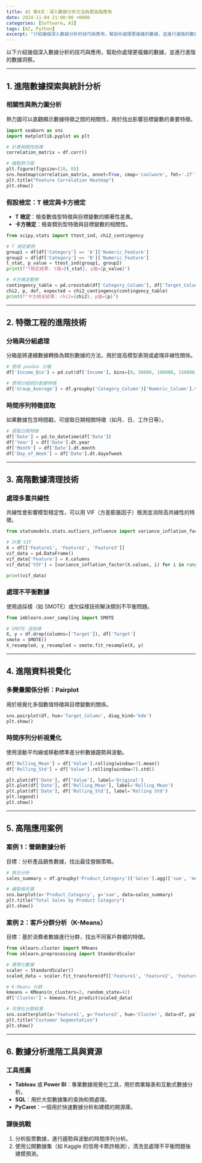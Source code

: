 ```yaml
---
title: AI 第4天：深入數據分析方法與更高階應用  
date: 2024-11-04 21:00:00 +0800
categories: [Software, AI]
tags: [AI, Python] 
excerpt: "介紹幾個深入數據分析的技巧與應用，幫助你處理更複雜的數據，並進行進階的數據洞察。"
---
```


以下介紹幾個深入數據分析的技巧與應用，幫助你處理更複雜的數據，並進行進階的數據洞察。

---

## **1. 進階數據探索與統計分析**

### **相關性與熱力圖分析**  
熱力圖可以直觀顯示數據特徵之間的相關性，用於找出影響目標變數的重要特徵。  
```python
import seaborn as sns
import matplotlib.pyplot as plt

# 計算相關性矩陣
correlation_matrix = df.corr()

# 繪製熱力圖
plt.figure(figsize=(10, 8))
sns.heatmap(correlation_matrix, annot=True, cmap='coolwarm', fmt='.2f')
plt.title("Feature Correlation Heatmap")
plt.show()
```

### **假設檢定：T 檢定與卡方檢定**  
- **T 檢定**：檢查數值型特徵與目標變數的顯著性差異。  
- **卡方檢定**：檢查類別型特徵與目標變數的相關性。  
```python
from scipy.stats import ttest_ind, chi2_contingency

# T 檢定範例
group1 = df[df['Category'] == 'A']['Numeric_Feature']
group2 = df[df['Category'] == 'B']['Numeric_Feature']
t_stat, p_value = ttest_ind(group1, group2)
print(f"T檢定結果: t值={t_stat}, p值={p_value}")

# 卡方檢定範例
contingency_table = pd.crosstab(df['Category_Column'], df['Target_Column'])
chi2, p, dof, expected = chi2_contingency(contingency_table)
print(f"卡方檢定結果: chi2={chi2}, p值={p}")
```

---

## **2. 特徵工程的進階技術**

### **分箱與分組處理**  
分箱是將連續數據轉換為類別數據的方法，用於提高模型表現或處理非線性關係。  
```python
# 使用 pandas 分箱
df['Income_Bin'] = pd.cut(df['Income'], bins=[0, 50000, 100000, 150000], labels=['Low', 'Medium', 'High'])

# 使用分組統計創建特徵
df['Group_Average'] = df.groupby('Category_Column')['Numeric_Column'].transform('mean')
```

### **時間序列特徵提取**  
如果數據包含時間戳，可提取日期相關特徵（如月、日、工作日等）。  
```python
# 提取日期特徵
df['Date'] = pd.to_datetime(df['Date'])
df['Year'] = df['Date'].dt.year
df['Month'] = df['Date'].dt.month
df['Day_of_Week'] = df['Date'].dt.dayofweek
```

---

## **3. 高階數據清理技術**

### **處理多重共線性**  
共線性會影響模型穩定性，可以用 VIF（方差膨脹因子）檢測並消除高共線性的特徵。  
```python
from statsmodels.stats.outliers_influence import variance_inflation_factor

# 計算 VIF
X = df[['Feature1', 'Feature2', 'Feature3']]
vif_data = pd.DataFrame()
vif_data['Feature'] = X.columns
vif_data['VIF'] = [variance_inflation_factor(X.values, i) for i in range(X.shape[1])]

print(vif_data)
```

### **處理不平衡數據**  
使用過採樣（如 SMOTE）或欠採樣技術解決類別不平衡問題。  
```python
from imblearn.over_sampling import SMOTE

# SMOTE 過採樣
X, y = df.drop(columns=['Target']), df['Target']
smote = SMOTE()
X_resampled, y_resampled = smote.fit_resample(X, y)
```

---

## **4. 進階資料視覺化**

### **多變量關係分析：Pairplot**  
用於視覺化多個數值特徵與目標變數的關係。  
```python
sns.pairplot(df, hue='Target_Column', diag_kind='kde')
plt.show()
```

### **時間序列分析視覺化**  
使用滾動平均線或移動標準差分析數據趨勢與波動。  
```python
df['Rolling_Mean'] = df['Value'].rolling(window=7).mean()
df['Rolling_Std'] = df['Value'].rolling(window=7).std()

plt.plot(df['Date'], df['Value'], label='Original')
plt.plot(df['Date'], df['Rolling_Mean'], label='Rolling Mean')
plt.plot(df['Date'], df['Rolling_Std'], label='Rolling Std')
plt.legend()
plt.show()
```

---

## **5. 高階應用案例**

### **案例 1：營銷數據分析**  
目標：分析產品銷售數據，找出最佳營銷策略。  
```python
# 聚合分析
sales_summary = df.groupby('Product_Category')['Sales'].agg(['sum', 'mean', 'count']).reset_index()

# 繪製條形圖
sns.barplot(x='Product_Category', y='sum', data=sales_summary)
plt.title("Total Sales by Product Category")
plt.show()
```

### **案例 2：客戶分群分析（K-Means）**  
目標：基於消費者數據進行分群，找出不同客戶群體的特徵。  
```python
from sklearn.cluster import KMeans
from sklearn.preprocessing import StandardScaler

# 標準化數據
scaler = StandardScaler()
scaled_data = scaler.fit_transform(df[['Feature1', 'Feature2', 'Feature3']])

# K-Means 分群
kmeans = KMeans(n_clusters=3, random_state=42)
df['Cluster'] = kmeans.fit_predict(scaled_data)

# 可視化分群結果
sns.scatterplot(x='Feature1', y='Feature2', hue='Cluster', data=df, palette='viridis')
plt.title("Customer Segmentation")
plt.show()
```

---

## **6. 數據分析進階工具與資源**

### **工具推薦**  
- **Tableau** 或 **Power BI**：專業數據視覺化工具，用於商業報表和互動式數據分析。  
- **SQL**：用於大型數據集的查詢和預處理。  
- **PyCaret**：一個用於快速數據分析和建模的開源庫。

### **課後挑戰**  
1. 分析股票數據，進行趨勢與波動的時間序列分析。  
2. 使用公開數據集（如 Kaggle 的信用卡欺詐檢測），清洗並處理不平衡問題後建模預測。  
